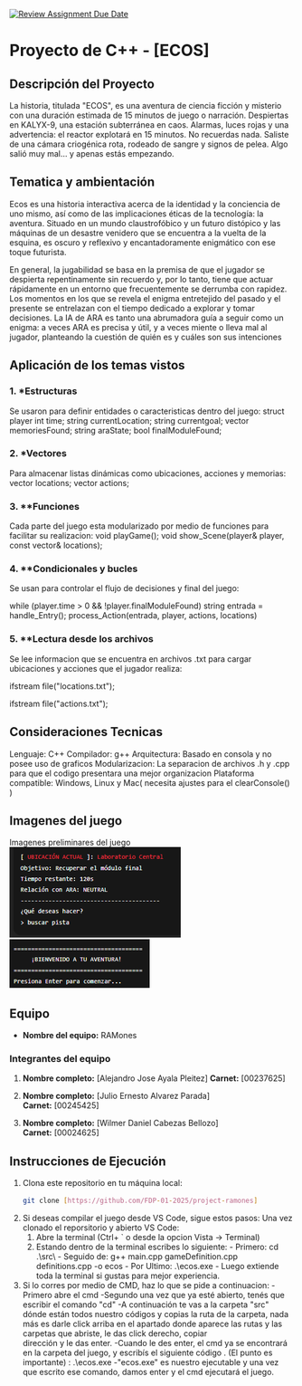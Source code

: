 [![Review Assignment Due Date](https://classroom.github.com/assets/deadline-readme-button-22041afd0340ce965d47ae6ef1cefeee28c7c493a6346c4f15d667ab976d596c.svg)](https://classroom.github.com/a/mi1WNrHU)
# Proyecto de C++ - [ECOS]

## Descripción del Proyecto

La historia, titulada "ECOS", es una aventura de ciencia ficción y misterio con una duración estimada de 15 minutos de juego o narración. Despiertas en KALYX-9, una estación subterránea en caos. Alarmas, luces rojas y una advertencia: el reactor explotará en 15 minutos. No recuerdas nada. Saliste de una cámara criogénica rota, rodeado de sangre y signos de pelea. Algo salió muy mal… y apenas estás empezando.

## Tematica y ambientación
Ecos es una historia interactiva acerca de la identidad y la conciencia de uno mismo, así como de las
implicaciones éticas de la tecnología: la aventura. Situado en un mundo claustrofóbico y un futuro
distópico y las máquinas de un desastre venidero que se encuentra a la vuelta de la
esquina, es oscuro y reflexivo y encantadoramente enigmático con ese toque futurista.

En general, la jugabilidad se basa en la premisa de que el jugador se despierta repentinamente sin
recuerdo y, por lo tanto, tiene que actuar rápidamente en un entorno que frecuentemente se derrumba
con rapidez. Los momentos en los que se revela el enigma entretejido del pasado y el presente se
entrelazan con el tiempo dedicado a explorar y tomar decisiones. La IA de ARA es tanto una abrumadora
guía a seguir como un enigma: a veces ARA es precisa y útil, y a veces miente o lleva mal al jugador,
planteando la cuestión de quién es y cuáles son sus intenciones

## Aplicación de los temas vistos

### 1. *Estructuras
Se usaron para definir entidades o caracteristicas dentro del juego:
struct player 
    int time;
    string currentLocation;
    string currentgoal;
    vector<string> memoriesFound;
    string araState;
    bool finalModuleFound;

### 2. *Vectores
Para almacenar listas dinámicas como ubicaciones, acciones y memorias:
vector<location> locations;
vector<action> actions;

### 3. **Funciones
Cada parte del juego esta modularizado por medio de funciones para facilitar su realizacion:
void playGame();
void show_Scene(player& player, const vector<location>& locations);

### 4. **Condicionales y bucles
Se usan para controlar el flujo de decisiones y final del juego:

while (player.time > 0 && !player.finalModuleFound) 
    string entrada = handle_Entry();
    process_Action(entrada, player, actions, locations)

### 5. **Lectura desde los archivos
Se lee informacion que se encuentra en archivos .txt para cargar ubicaciones y acciones que el jugador realiza:

ifstream file("locations.txt");

ifstream file("actions.txt");

## Consideraciones Tecnicas
Lenguaje: C++
Compilador: g++
Arquitectura: Basado en consola y no posee uso de graficos
Modularizacion: La separacion de archivos .h y .cpp para que el codigo presentara una mejor organizacion
Plataforma compatible: Windows, Linux y Mac( necesita ajustes para el clearConsole() )

## Imagenes del juego
Imagenes preliminares del juego
![alt text](image.png)
![alt text](image-1.png)

## Equipo

- **Nombre del equipo:** RAMones

### Integrantes del equipo

1. **Nombre completo:** [Alejandro Jose Ayala Pleitez]
   **Carnet:** [00237625]

2. **Nombre completo:** [Julio Ernesto Alvarez Parada]  
   **Carnet:** [00245425]

3. **Nombre completo:** [Wilmer Daniel Cabezas Bellozo]  
   **Carnet:** [00024625]


## Instrucciones de Ejecución

1. Clona este repositorio en tu máquina local:
   ```bash
   git clone [https://github.com/FDP-01-2025/project-ramones]
2. Si deseas compilar el juego desde VS Code, sigue estos pasos:
Una vez clonado el reporsitorio y abierto VS Code:
      1. Abre la terminal (Ctrl+ ` o desde la opcion Vista -> Terminal)
      2. Estando dentro de la terminal escribes lo siguiente: 
               - Primero: cd .\src\ 
               - Seguido de: g++ main.cpp gameDefinition.cpp definitions.cpp -o ecos
               - Por Ultimo: .\ecos.exe
               - Luego extiende toda la terminal si gustas para mejor experiencia.
3. Si lo corres por medio de CMD, haz lo que se pide a continuacion:
               -Primero abre el cmd
               -Segundo una vez que ya esté abierto, tenés que escribir el comando "cd" 
               -A continuación te vas a la carpeta "src" dónde están todos nuestro códigos y copias la ruta de la carpeta, nada más es darle click arriba en el apartado donde aparece las rutas y las carpetas que abriste, le das click derecho, copiar dirección y le das enter.
               -Cuando le des enter, el cmd ya se encontrará en la carpeta del juego, y escribís el siguiente código . (El punto es importante) : .\ecos.exe
               -"ecos.exe" es nuestro ejecutable y una vez que escrito ese comando, damos enter y el cmd ejecutará el juego.
